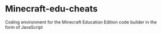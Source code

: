 # Minecraft-edu-cheats
Coding environment for the Minecraft Education Edition code builder in the form of JavaScript
